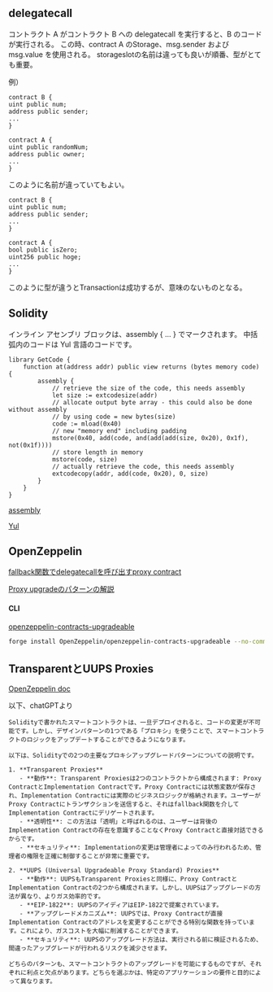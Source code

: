 ## delegatecall
コントラクト A がコントラクト B への delegatecall を実行すると、B のコードが実行される。
この時、contract A のStorage、msg.sender および msg.value を使用される。 
storageslotの名前は違っても良いが順番、型がとても重要。

例）
```solidity
contract B {
uint public num;
address public sender;
...
}

contract A {
uint public randomNum;
address public owner;
...
}
```
このように名前が違っていてもよい。

```solidity
contract B {
uint public num;
address public sender;
...
}

contract A {
bool public isZero;
uint256 public hoge;
...
}
```
このように型が違うとTransactionは成功するが、意味のないものとなる。

## Solidity
インライン アセンブリ ブロックは、assembly { ... } でマークされます。
中括弧内のコードは Yul 言語のコードです。
```solidity
library GetCode {
    function at(address addr) public view returns (bytes memory code) {
        assembly {
            // retrieve the size of the code, this needs assembly
            let size := extcodesize(addr)
            // allocate output byte array - this could also be done without assembly
            // by using code = new bytes(size)
            code := mload(0x40)
            // new "memory end" including padding
            mstore(0x40, add(code, and(add(add(size, 0x20), 0x1f), not(0x1f))))
            // store length in memory
            mstore(code, size)
            // actually retrieve the code, this needs assembly
            extcodecopy(addr, add(code, 0x20), 0, size)
        }
    }
}
```
[assembly](https://docs.soliditylang.org/en/latest/assembly.html)

[Yul](https://docs.soliditylang.org/en/latest/yul.html#yul)


## OpenZeppelin
[fallback関数でdelegatecallを呼び出すproxy contract](https://github.com/OpenZeppelin/openzeppelin-contracts/blob/master/contracts/proxy/Proxy.sol)

[Proxy upgradeのパターンの解説](https://docs.openzeppelin.com/upgrades-plugins/1.x/proxies)

#### CLI
[openzeppelin-contracts-upgradeable](https://github.com/OpenZeppelin/openzeppelin-contracts-upgradeable)
```bash
forge install OpenZeppelin/openzeppelin-contracts-upgradeable --no-commit
```

## TransparentとUUPS Proxies
[OpenZeppelin doc](https://docs.openzeppelin.com/contracts/4.x/api/proxy#transparent-vs-uups)

以下、chatGPTより
```
Solidityで書かれたスマートコントラクトは、一旦デプロイされると、コードの変更が不可能です。しかし、デザインパターンの1つである「プロキシ」を使うことで、スマートコントラクトのロジックをアップデートすることができるようになります。

以下は、Solidityでの2つの主要なプロキシアップグレードパターンについての説明です。

1. **Transparent Proxies**
   - **動作**: Transparent Proxiesは2つのコントラクトから構成されます: Proxy ContractとImplementation Contractです。Proxy Contractには状態変数が保存され、Implementation Contractには実際のビジネスロジックが格納されます。ユーザーがProxy Contractにトランザクションを送信すると、それはfallback関数を介してImplementation Contractにデリゲートされます。
   - **透明性**: この方法は「透明」と呼ばれるのは、ユーザーは背後のImplementation Contractの存在を意識することなくProxy Contractと直接対話できるからです。
   - **セキュリティ**: Implementationの変更は管理者によってのみ行われるため、管理者の権限を正確に制御することが非常に重要です。

2. **UUPS (Universal Upgradeable Proxy Standard) Proxies**
   - **動作**: UUPSもTransparent Proxiesと同様に、Proxy ContractとImplementation Contractの2つから構成されます。しかし、UUPSはアップグレードの方法が異なり、よりガス効率的です。
   - **EIP-1822**: UUPSのアイディアはEIP-1822で提案されています。
   - **アップグレードメカニズム**: UUPSでは、Proxy Contractが直接Implementation Contractのアドレスを変更することができる特別な関数を持っています。これにより、ガスコストを大幅に削減することができます。
   - **セキュリティ**: UUPSのアップグレード方法は、実行される前に検証されるため、間違ったアップグレードが行われるリスクを減少させます。

どちらのパターンも、スマートコントラクトのアップグレードを可能にするものですが、それぞれに利点と欠点があります。どちらを選ぶかは、特定のアプリケーションの要件と目的によって異なります。
```

